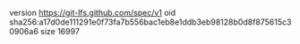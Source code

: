 version https://git-lfs.github.com/spec/v1
oid sha256:a17d0de111291e0f73fa7b556bac1eb8e1ddb3eb98128b0d8f875615c30906a6
size 16997
